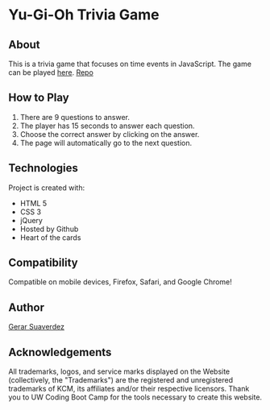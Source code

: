 # Yu-Gi-Oh Trivia Game

## About
This is a trivia game that focuses on time events in JavaScript. The game can be played [here](https://gerarjon.github.io/TriviaGame/).
[Repo](https://github.com/gerarjon/TriviaGame)

## How to Play
1. There are 9 questions to answer.
2. The player has 15 seconds to answer each question.
3. Choose the correct answer by clicking on the answer.
4. The page will automatically go to the next question.

## Technologies
Project is created with:
* HTML 5
* CSS 3
* jQuery
* Hosted by Github
* Heart of the cards

## Compatibility
Compatible on mobile devices, Firefox, Safari, and Google Chrome!

## Author
[Gerar Suaverdez](https://github.com/gerarjon)

## Acknowledgements
All trademarks, logos, and service marks displayed on the Website (collectively, the "Trademarks") are the registered and unregistered trademarks of KCM, its affiliates and/or their respective licensors. 
Thank you to UW Coding Boot Camp for the tools necessary to create this website.